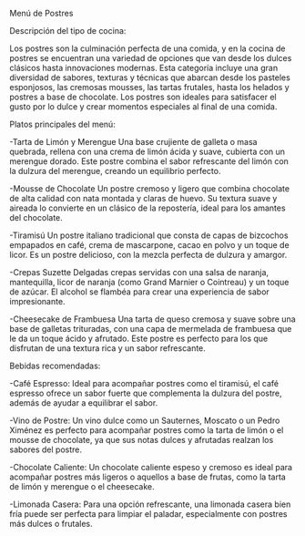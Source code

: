 Menú de Postres

Descripción del tipo de cocina:

Los postres son la culminación perfecta de una comida, y en la cocina de postres se encuentran una variedad de opciones que van desde los dulces clásicos hasta innovaciones modernas. Esta categoría incluye una gran diversidad de sabores, texturas y técnicas que abarcan desde los pasteles esponjosos, las cremosas mousses, las tartas frutales, hasta los helados y postres a base de chocolate. Los postres son ideales para satisfacer el gusto por lo dulce y crear momentos especiales al final de una comida.

Platos principales del menú:

-Tarta de Limón y Merengue
Una base crujiente de galleta o masa quebrada, rellena con una crema de limón ácida y suave, cubierta con un merengue dorado. Este postre combina el sabor refrescante del limón con la dulzura del merengue, creando un equilibrio perfecto.

-Mousse de Chocolate
Un postre cremoso y ligero que combina chocolate de alta calidad con nata montada y claras de huevo. Su textura suave y aireada lo convierte en un clásico de la repostería, ideal para los amantes del chocolate.

-Tiramisú
Un postre italiano tradicional que consta de capas de bizcochos empapados en café, crema de mascarpone, cacao en polvo y un toque de licor. Es un postre delicioso, con la mezcla perfecta de dulzura y amargor.

-Crepas Suzette
Delgadas crepas servidas con una salsa de naranja, mantequilla, licor de naranja (como Grand Marnier o Cointreau) y un toque de azúcar. El alcohol se flambéa para crear una experiencia de sabor impresionante.

-Cheesecake de Frambuesa
Una tarta de queso cremosa y suave sobre una base de galletas trituradas, con una capa de mermelada de frambuesa que le da un toque ácido y afrutado. Este postre es perfecto para los que disfrutan de una textura rica y un sabor refrescante.

Bebidas recomendadas:

-Café Espresso: Ideal para acompañar postres como el tiramisú, el café espresso ofrece un sabor fuerte que complementa la dulzura del postre, además de ayudar a equilibrar el sabor.

-Vino de Postre: Un vino dulce como un Sauternes, Moscato o un Pedro Ximénez es perfecto para acompañar postres como la tarta de limón o el mousse de chocolate, ya que sus notas dulces y afrutadas realzan los sabores del postre.

-Chocolate Caliente: Un chocolate caliente espeso y cremoso es ideal para acompañar postres más ligeros o aquellos a base de frutas, como la tarta de limón y merengue o el cheesecake.

-Limonada Casera: Para una opción refrescante, una limonada casera bien fría puede ser perfecta para limpiar el paladar, especialmente con postres más dulces o frutales.

